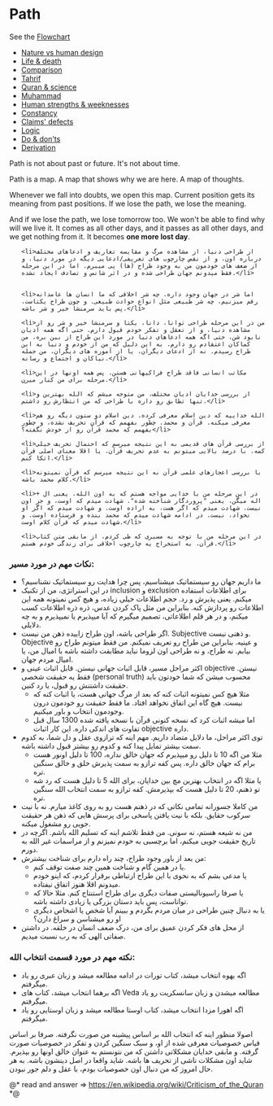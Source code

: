 # Path

See the [Flowchart](flowchart)

- [Nature vs human design](nature-vs-human-design/index)
- [Life & death](life-and-death/index)
- [Comparison](comparison/index)
- [Tahrif](tahrif/index)
- [Quran & science](quran-and-science/index)
- [Muhammad](muhammad)
- [Human strengths & weeknesses](human-strength-and-weakness/index)
- [Constancy](constancy/index)
- [Claims' defects](claims-defects)
- [Logic](logic)
- [Do & don'ts](do-and-donts)
- [Derivation](derivation)

Path is not about past or future. It's not about time.

Path is a map. A map that shows why we are here. A map of thoughts.

Whenever we fall into doubts, we open this map. Current position gets its meaning from past positions. If we lose the path, we lose the meaning.

And if we lose the path, we lose tomorrow too. We won't be able to find why will we live it. It comes as all other days, and it passes as all other days, and we get nothing from it. It becomes **one more lost day**.


<ul>
    

    <li>از طراحی دنیا، از مشاهده مرگ و مقایسه تعاریف و ادعاهای مختلف درباره اون، و از نقص چارچوب های تعریفی/ادعایی دیگه در مورد دنیا، و از ضعف های خودمون من به وجود طراح (ها) پی میبرم. اما در این مرحله فقط میدونم جهان طراحی شده و در اثر شانس و تصادف ایجاد نشده.</li>


    <li>اما شر در جهان وجود داره. چه شر اخلاقی که ما انسان ها عامدانه رقم میزنیم، چه شر طبیعی مثل انواع حوادث طبیعی. و چون طراح یکتاست، پس باید سرمنشا خیر و شر باشه.</li>

    <li>من در این مرحله طراحی توانا، دانا، یکتا و سرمنشا خیر و شر رو از مشاهده دنیا، و از تعقل و تفکر خودم قبول دارم. حتی اگه همه ادیان نابود شن، حتی اگه همه ادعاهای دنیا در مورد این طراح از بین بره، من کماکان اعتقادم رو دارم. به این دلیل که من از خودم و دنیا به این طراح رسیدم. نه از ادعای دیگران، یا از آموزه های دیگران، من جمله نیاکان و اجتماع و رسانه.</li>

    <li>مکاتب انسانی فاقد طراح فراکیهانی هستن. پس همه اونها در این مرحله برای من کنار میرن.</li>

    <li>از بررسی خدایان ادیان مختلف، من متوجه میشم که الله بهترین و تنها تطابق رو داره با طراحی که من انتظارش رو داشتم.</li>

    <li>الله خداییه که دین اسلام معرفی کرده. دین اسلام دو ستون دیگه رو هم معرفی میکنه. قرآن و محمد. چطور بفهمم که قرآن تحریف نشده، و چطور بفهمم که محمد قرآن رو از خودش نگفته؟</li>

    <li>از بررسی قرآن های قدیمی به این نتیجه میرسم که احتمال تحریف خیلی کمه. با درصد بالایی میتونم به عدم تحریف قرآن، یا اقلا معنای اصلی قرآن اتکا کنم.</li>

    <li>با بررسی اعجازهای علمی قرآن به این نتیجه میرسم که قرآن نمیتونه کلام محمد باشه.</li>

    <li>در این مرحله من با خدایی مواجه هستم که به اون الله، یعنی ال + اله میگن، یعنی "پروردگار شناخته شده". شهادت میدم که اوست، و جز اون نیست. شهادت میدم که اگر هست، به اراده اوست. و شهادت میدم که اگر او نخواد، نیست. در ادامه شهادت میدم که محمد بنده و فرستاده اوست. و شهادت میدم که قرآن کلام اوست.</li>

    <li>در این مرحله من با توجه به مسیری که طی کردم، از مابقی متن کتاب قرآن، به استخراج یه چارچوب اخلاقی برای زندگی خودم هستم.</li>
</ul>
<h3>
    نکات مهم در مورد مسیر:
</h3>
<ul>
    <li>
        ما داریم جهان رو سیستماتیک میشناسیم، پس چرا هدایت رو سیستماتیک نشناسیم؟
    </li>
    <li>
        در این استراتژی، من از تکنیک inclusion و exclusion برای اطلاعات استفاده میکنم. یعنی پذیرش و رد. حجم اطلاعات خیلی زیاده، و هیچ کس نمیتونه همه این اطلاعات رو پردازش کنه. بنابراین من مثل پاک کردن عدس، ذره ذره اطلاعات کسب میکنم، و در هر قلم اطلاعاتی، تصمیم میگیرم که آیا میپذیرم یا نمیپذیرم و به چه دلایلی.
    </li>
    <li>
        اگر طراحی باشه، اون طراح زاییده ذهن من نیست. Subjective و ذهنی نیست. Objective و عینیه. بنابراین من طراح رو تعریف نمیکنم. من فقط میتونم طراح رو بیابم. نه طراح، و نه طراحی اون لزوما نباید مطابقت داشته باشه با امیال من، یا امیال مردم جهان.
    </li>
    <li>
        اکثر مراحل مسیر، قابل اثبات جهانی نیستن. قابل اثبات عینی و objective نیستن. فقط یه حقیقت شخصی (personal truth) محسوب میشن که شما خودتون باید حقیقت داشتنش رو قبول، یا رد کنین.
        <ul>
            <li>
                مثلا هیچ کس نمیتونه اثبات کنه که بعد از مرگ جهانی هست، یا اثبات کنه که نیست. هیچ گاه این اتفاق نخواهد افتاد. ما فقط حقیقت رو خودمون درون وجودمون انتخاب و باور میکنیم.
            </li>
            <li>
                اما میشه اثبات کرد که نسخه کنونی قرآن با نسخه یافته شده 1300 سال قبل تفاوت های اندکی داره. این کار اثبات objective داره.
            </li>
        </ul>
    </li>
    <li>
        توی اکثر مراحل، ما دلایل متضاد داریم. مهم اینه که ترازوی عقل و دل شما، به کدوم سمت بیشتر تمایل پیدا کنه و کدوم رو بیشتر قبول داشته باشه.
        <ul>
            <li>
                مثلا من اگه 10 تا دلیل رو میپذیرم که جهان خالق نداره، 100 تا دلیل اونور هست برام که جهان خالق داره. پس کفه ترازو به سمت پذیرش خلق و خالق سنگین تره.
            </li>
            <li>
                یا مثلا اگه در انتخاب بهترین مچ بین خدایان، برای الله 5 تا دلیل هست که رد شه تو ذهنم، 20 تا دلیل هست که بپذیرمش. کفه ترازو به سمت انتخاب الله سنگین تره.
            </li>
        </ul>
    </li>
    <li>
        من کاملا جسورانه تمامی نکاتی که در ذهنم هست رو به روی کاغذ میارم. نه با نیت سرکوب حقایق. بلکه با نیت یافتن پاسخی برای پرسش هایی که ذهن هر حقیقت جویی رو مشغول میکنه.
    </li>
    <li>
        من نه شیعه هستم، نه سونی. من فقط تلاشم اینه که تسلیم الله باشم. اگرچه در تاریخ حقیقت جویی میکنم، اما برچسبی به خودم نمیزنم و از مراسمات غیر الله به دورم.
    </li>
    <li>
        من بعد از باور وجود طراح، چند راه دارم برای شناخت بیشترش:
        <ul>
            <li>
                یا در همین گام و شناخت همین چند صفت توقف کنم.
            </li>
            <li>
                یا مدعی بشم که به نحوی با این طراح ارتباطی برقرار کردم، که اینو خودم میدونم اقلا هنوز اتفاق نیفتاده.
            </li>
            <li>
                یا صرفا راسیونالیستی صفات دیگری برای طراح استنتاج کنم. مثلا حالا که تواناست، پس باید دستان بزرگی یا زیادی داشته باشه.
            </li>
            <li>
                یا به دنبال چنین طراحی در میان مردم بگردم و ببینم آیا شخص یا اشخاص دیگری او رو میشناسن و سراغ دارن؟
            </li>
        </ul>
    </li>
    <li>
        از محل های فکر کردن عمیق برای من، درک ضعف انسان در خلقه. در داشتن صفاتی الهی که به رب نسبت میدیم.
    </li>
</ul>
<h3>
    نکته مهم در مورد قسمت انتخاب الله:
</h3>
<ul>
    <li>
        اگه یهوه انتخاب میشد، کتاب تورات در ادامه مطالعه میشد و زبان عبری رو یاد میگرفتم.
    </li>
    <li>
        اگه برهما انتخاب میشد، کتاب های Veda مطالعه میشدن و زبان سانسکریت رو یاد میگرفتم.
    </li>
    <li>
        اگه اهورا مزدا انتخاب میشد، کتاب اوستا مطالعه میشد و زبان اوستایی رو یاد میگرفتم.
    </li>
</ul>
<p>
    اصولا منظور اینه که انتخاب الله بر اساس پیشینه من صورت نگرفته. صرفا بر اساس قیاس خصوصیات معرفی شده از او، و سبک سنگین کردن و تفکر در خصوصیات صورت گرفته. و مابقی خدایان مشکلاتی داشتن که من نتونستم به عنوان خالق اونها رو بپذیرم. شاید اون مشکلات ناشی از تحریف ها باشه. شاید واقعا در اصل دینشون باشه. به هر حال امروز که من دنبال اون خصوصیات بودم، با عقل و دلم جور نبودن.
</p>

@*
    read and answer => https://en.wikipedia.org/wiki/Criticism_of_the_Quran
*@
